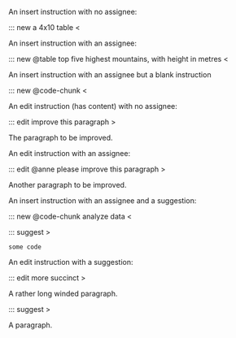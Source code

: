 An insert instruction with no assignee:

::: new a 4x10 table <

An insert instruction with an assignee:

::: new @table top five highest mountains, with height in metres <

An insert instruction with an assignee but a blank instruction

::: new @code-chunk  <

An edit instruction (has content) with no assignee:

::: edit improve this paragraph >

The paragraph to be improved.

An edit instruction with an assignee:

::: edit @anne please improve this paragraph >

Another paragraph to be improved.

An insert instruction with an assignee and a suggestion:

::: new @code-chunk analyze data <

::: suggest >

```exec
some code
```


An edit instruction with a suggestion:

::: edit more succinct >

A rather long winded paragraph.

::: suggest >

A paragraph.

